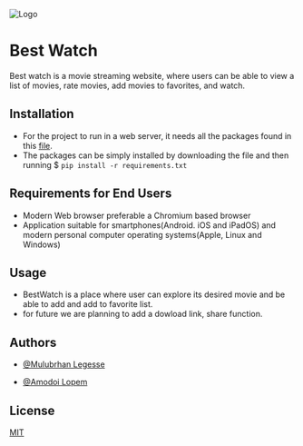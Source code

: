
![Logo](https://github.com/amodoipeter/bestwatch/logo.jpg)


# Best Watch

Best watch is a movie streaming website, where users can be able to view a list of movies, rate movies, add movies to favorites, and watch.


## Installation

* For the project to run in a web server, it needs all the packages found in this [file](https://github.com/amodoipeter/bestwatch/requirements.txt).
* The packages can be simply installed by downloading the file and then running $ ```pip install -r requirements.txt```

    
## Requirements for End Users

* Modern Web browser preferable a Chromium based browser
* Application suitable for smartphones(Android. iOS and iPadOS) and modern personal computer operating systems(Apple, Linux and Windows)


## Usage

* BestWatch is a place where user can explore its desired movie and be able to add and add to favorite list.
* for future we are planning to add a dowload link, share function.
## Authors

- [@Mulubrhan Legesse](https://github.com/Ethiopian-boy/)

- [@Amodoi Lopem](https://github.com/amodoipeter/)

## License

[MIT](https://choosealicense.com/licenses/mit/)

